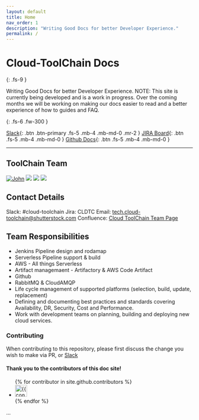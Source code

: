```yaml
---
layout: default
title: Home
nav_order: 1
description: "Writing Good Docs for better Developer Experience."
permalink: /
---
```


# Cloud-ToolChain Docs 
{: .fs-9 }

Writing Good Docs for better Developer Experience.
NOTE: This site is currently being developed and is a work in progress. Over the coming months we will be working on making our docs easier to read and a better experience of how to guides and FAQ.  

{: .fs-6 .fw-300 }

[Slack](https://shutterstock.slack.com/archives/C02A7QW1079){: .btn .btn-primary .fs-5 .mb-4 .mb-md-0 .mr-2 } [JIRA Board](https://shutterstock-jira.codefactori.com/projects/CLDTC/issues){: .btn .fs-5 .mb-4 .mb-md-0 } [Github Docs](https://github.shuttercorp.net/Cloud-Engineering/docs){: .btn .fs-5 .mb-4 .mb-md-0 }

---

## ToolChain Team

[![John](https://github.shuttercorp.net/avatars/u/1065?s=60)](https://github.shuttercorp.net/jmccormack) 
[![](https://github.shuttercorp.net/avatars/u/1233?s=60)](https://github.shuttercorp.net/drobinson)
[![](https://github.shuttercorp.net/avatars/u/977?s=60)](https://github.shuttercorp.net/squreshi)
[![](https://github.shuttercorp.net/avatars/u/1116?s=60)](https://github.shuttercorp.net/jdurbin)


## Contact Details 

Slack: #cloud-toolchain
Jira: CLDTC
Email: tech.cloud-toolchain@shutterstock.com
Confluence: [Cloud ToolChain Team Page](https://shutterstock-confluence.codefactori.com/display/OP/Cloud+Engineering+and+Architecture)

## Team Responsibilities 

- Jenkins Pipeline design and rodamap 
- Serverless Pipeline support & build 
- AWS - All things Serverless
- Artifact managemaent - Artifactory & AWS Code Artifact
- Github
- RabbitMQ & CloudAMQP
- Life cycle management of supported platforms (selection, build, update, replacement)
- Defining and documenting best practices and standards covering Availability, DR, Security, Cost and Performance.
- Work with development teams on planning, building and deploying new cloud services.


### Contributing

When contributing to this repository, please first discuss the change you wish to make via PR, or [Slack](https://shutterstock.slack.com/archives/C02A7QW1079) 

#### Thank you to the contributors of this doc site!

<ul class="list-style-none">
{% for contributor in site.github.contributors %}
  <li class="d-inline-block mr-1">
     <a href="{{ contributor.html_url }}"><img src="{{ contributor.avatar_url }}" width="32" height="32" alt="{{ contributor.login }}"/></a>
  </li>
{% endfor %}
</ul>

...